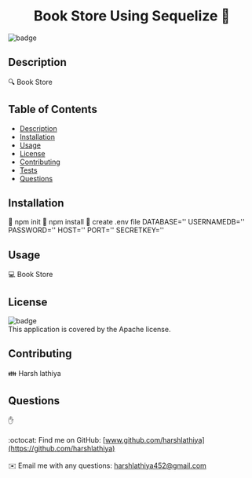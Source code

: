 
<h1 align="center">Book Store Using Sequelize 👋</h1>
  
![badge](https://img.shields.io/badge/license-Apache-brightgreen)<br />

## Description
🔍 Book Store

## Table of Contents
- [Description](#description)
- [Installation](#installation)
- [Usage](#usage)
- [License](#license)
- [Contributing](#contributing)
- [Tests](#tests)
- [Questions](#questions)

## Installation
💾 npm init
💾 npm install
💾 create .env file
  DATABASE=''
  USERNAMEDB=''
  PASSWORD=''
  HOST=''
  PORT=''
  SECRETKEY=''



## Usage
💻 Book Store

## License
![badge](https://img.shields.io/badge/license-Apache-brightgreen)
<br />
This application is covered by the Apache license. 

## Contributing
👪 Harsh lathiya


## Questions
✋ <br />
<br />
:octocat: Find me on GitHub: [www.github.com/harshlathiya](https://github.com/harshlathiya)<br />
<br />
✉️ Email me with any questions: harshlathiya452@gmail.com<br /><br />

